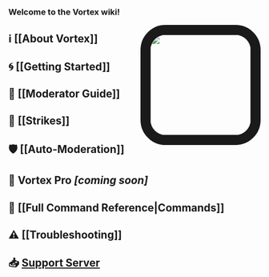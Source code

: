 ### Welcome to the **Vortex** wiki!

<img align="right" src="https://cdn.discordapp.com/avatars/240254129333731328/a0b835bcfca6b03f40badf7d872bcab2.png?size=1024" style="border:20px solid;border-radius:50px;" height="200" width="200">

## ℹ [[About Vortex]]

## 🌀 [[Getting Started]]

## 🔨 [[Moderator Guide]]

## 🚩 [[Strikes]]

## 🛡 [[Auto-Moderation]]

## 🌟 Vortex Pro *[coming soon]*

## 📜 [[Full Command Reference|Commands]]

## ⚠ [[Troubleshooting]]

## 📥 [Support Server](https://discord.gg/0p9LSGoRLu6Pet0k)

